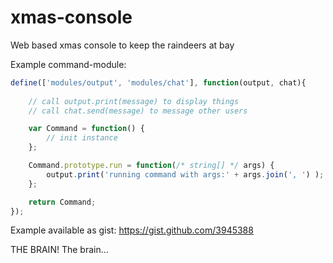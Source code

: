xmas-console
============
Web based xmas console to keep the raindeers at bay

Example command-module:

```js
define(['modules/output', 'modules/chat'], function(output, chat){
	
	// call output.print(message) to display things
	// call chat.send(message) to message other users 

	var Command = function() {
		// init instance
	};

	Command.prototype.run = function(/* string[] */ args) {
		output.print('running command with args:' + args.join(', ') );
	};

	return Command;
});
```
Example available as gist:
https://gist.github.com/3945388

THE BRAIN! The brain...